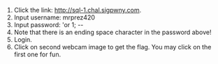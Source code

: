 1. Click the link: http://sql-1.chal.sigpwny.com.
2. Input username: mrprez420
3. Input password: 'or 1; -- 
4. Note that there is an ending space character in the password above!
5. Login.
6. Click on second webcam image to get the flag. You may click on the first one for fun. 
